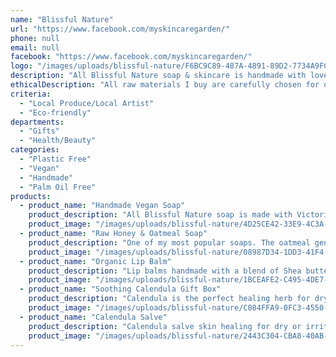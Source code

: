 ```yaml
---
name: "Blissful Nature"
url: "https://www.facebook.com/myskincaregarden/"
phone: null
email: null
facebook: "https://www.facebook.com/myskincaregarden/"
logo: "/images/uploads/blissful-nature/F6BC9C89-487A-4891-89D2-7734A9FC1E4C.jpeg"
description: "All Blissful Nature soap & skincare is handmade with love & locally sourced materials where possible. Flowers, fruit & foliage are harvested from my garden, slowly steeped in quality oils to give your skin nourishing bliss. \r\nTraditional cold pressed methods are used to make my soap, curing time depends on the temperature/weather. \r\nMost of my range of soap is vegan but all the lip balms do contain locally sourced bees wax."
ethicalDescription: "All raw materials I buy are carefully chosen for quality, as local as possible, support small businesses, chemical free, and gentle on Mother Earth. All the packaging I receive is shredded to be used in gift boxes, composted, returned or recycled. \r\nI am passionate about making nurturing Palm Oil Free skincare. I support The Orangutan Project with money from each market I take part in via their adoption program to rescue & rehabilitate beautiful orangutans ?"
criteria:
  - "Local Produce/Local Artist"
  - "Eco-friendly"
departments:
  - "Gifts"
  - "Health/Beauty"
categories:
  - "Plastic Free"
  - "Vegan"
  - "Handmade"
  - "Palm Oil Free"
products:
  - product_name: "Handmade Vegan Soap"
    product_description: "All Blissful Nature soap is made with Victorian olive oil, coconut oil & Shea butter to cleanse & nurture your skin. \r\nThere are seven vegan soap types;\r\n-Chocolate Mint\r\n-Lemon Myrtle\r\n-Chai\r\n-Rose Geranium\r\n-Calendula/Chamomile \r\n-Lavender\r\n-Orange & Poppy Seed\r\nAll soap bars are approximately 120g\r\n$6 each or 3 bars for $15"
    product_image: "/images/uploads/blissful-nature/4D25CE42-33E9-4C3A-A939-F1729F94E7CD.jpeg"
  - product_name: "Raw Honey & Oatmeal Soap"
    product_description: "One of my most popular soaps. The oatmeal gently  exfoliates while the honey & Shea butter moisturise and nurture. \r\nEach bar is approximately 120g\r\n$6 each or 3 for $15"
    product_image: "/images/uploads/blissful-nature/08987D34-1DD3-41F4-8ED1-92301D039A85.jpeg"
  - product_name: "Organic Lip Balm"
    product_description: "Lip balms handmade with a blend of Shea butter, coconut oil, Beewax & essential oils. \r\n-Lemon Myrtle \r\n-Vanilla\r\n- Chai\r\n-Peppermint \r\n$12 for 30ml tin. \r\nGoes a long way..... usual plastic tubes sold commercially are 5-10ml."
    product_image: "/images/uploads/blissful-nature/1BCEAFE2-C495-4DE7-A9B6-5AEC625AD2FA.jpeg"
  - product_name: "Soothing Calendula Gift Box"
    product_description: "Calendula is the perfect healing herb for dry or irritated skin. Extra hand washing & hand sanitizers have played havoc with some skin types. \r\n- Calendula/ Chamomile soap\r\n- 60ml Calendula Salve\r\n$30 Gift Box"
    product_image: "/images/uploads/blissful-nature/C084FFA9-0FC3-4550-BB57-2157F9C7267C.jpeg"
  - product_name: "Calendula Salve"
    product_description: "Calendula salve skin healing for dry or irritated skin. Handmade from steeped calendula oil, local Beewax & coconut oil. \r\n30ml tin $12\r\n60ml amber jar $24"
    product_image: "/images/uploads/blissful-nature/2443C304-CBA8-40AB-A840-5DBF07D3D4F0.jpeg"
---
```


